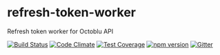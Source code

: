# refresh-token-worker
Refresh token worker for Octoblu API

[![Build Status](https://travis-ci.org/octoblu/@octoblu/refresh-token-worker.svg?branch=master)](https://travis-ci.org/octoblu/@octoblu/refresh-token-worker)
[![Code Climate](https://codeclimate.com/github/octoblu/@octoblu/refresh-token-worker/badges/gpa.svg)](https://codeclimate.com/github/octoblu/@octoblu/refresh-token-worker)
[![Test Coverage](https://codeclimate.com/github/octoblu/@octoblu/refresh-token-worker/badges/coverage.svg)](https://codeclimate.com/github/octoblu/@octoblu/refresh-token-worker)
[![npm version](https://badge.fury.io/js/@octoblu/refresh-token-worker.svg)](http://badge.fury.io/js/@octoblu/refresh-token-worker)
[![Gitter](https://badges.gitter.im/octoblu/help.svg)](https://gitter.im/octoblu/help)
